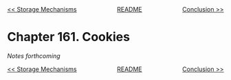 <div>
<div style='float: left'><a href='ch160-storage-mechanisms.md'>&lt;&lt; Storage Mechanisms</a></div>
<div style='float: right'><a href='ch162-conclusion.md'>Conclusion &gt;&gt;</a></div>
<div style='float: inline-auto;text-align:center'><a href='README.md'>README</a></div>
<div style="clear: both"></div>
</div>

# Chapter 161. Cookies

*Notes forthcoming*

<div>
<div style='float: left'><a href='ch160-storage-mechanisms.md'>&lt;&lt; Storage Mechanisms</a></div>
<div style='float: right'><a href='ch162-conclusion.md'>Conclusion &gt;&gt;</a></div>
<div style='float: inline-auto;text-align:center'><a href='README.md'>README</a></div>
<div style="clear: both"></div>
</div>